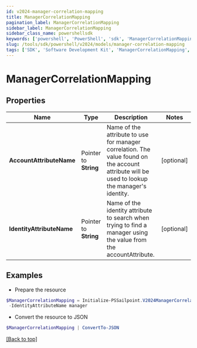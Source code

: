 ```yaml
---
id: v2024-manager-correlation-mapping
title: ManagerCorrelationMapping
pagination_label: ManagerCorrelationMapping
sidebar_label: ManagerCorrelationMapping
sidebar_class_name: powershellsdk
keywords: ['powershell', 'PowerShell', 'sdk', 'ManagerCorrelationMapping', 'V2024ManagerCorrelationMapping'] 
slug: /tools/sdk/powershell/v2024/models/manager-correlation-mapping
tags: ['SDK', 'Software Development Kit', 'ManagerCorrelationMapping', 'V2024ManagerCorrelationMapping']
---
```



# ManagerCorrelationMapping

## Properties

Name | Type | Description | Notes
------------ | ------------- | ------------- | -------------
**AccountAttributeName** |  Pointer to **String** | Name of the attribute to use for manager correlation. The value found on the account attribute will be used to lookup the manager's identity. | [optional] 
**IdentityAttributeName** |  Pointer to **String** | Name of the identity attribute to search when trying to find a manager using the value from the accountAttribute. | [optional] 

## Examples

- Prepare the resource
```powershell
$ManagerCorrelationMapping = Initialize-PSSailpoint.V2024ManagerCorrelationMapping  -AccountAttributeName manager `
 -IdentityAttributeName manager
```

- Convert the resource to JSON
```powershell
$ManagerCorrelationMapping | ConvertTo-JSON
```


[[Back to top]](#) 

